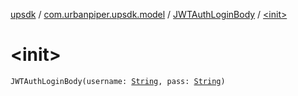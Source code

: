 [upsdk](../../index.md) / [com.urbanpiper.upsdk.model](../index.md) / [JWTAuthLoginBody](index.md) / [&lt;init&gt;](./-init-.md)

# &lt;init&gt;

`JWTAuthLoginBody(username: `[`String`](https://kotlinlang.org/api/latest/jvm/stdlib/kotlin/-string/index.html)`, pass: `[`String`](https://kotlinlang.org/api/latest/jvm/stdlib/kotlin/-string/index.html)`)`